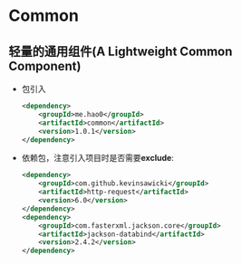 # Common

轻量的通用组件(A Lightweight Common Component)
---

+ 包引入
	
	```xml
	<dependency>
        <groupId>me.hao0</groupId>
        <artifactId>common</artifactId>
        <version>1.0.1</version>
    </dependency>
	```
	
+ 依赖包，注意引入项目时是否需要**exclude**:

	```xml
	<dependency>
        <groupId>com.github.kevinsawicki</groupId>
        <artifactId>http-request</artifactId>
        <version>6.0</version>
    </dependency>
    <dependency>
        <groupId>com.fasterxml.jackson.core</groupId>
        <artifactId>jackson-databind</artifactId>
        <version>2.4.2</version>
    </dependency>
	```
        